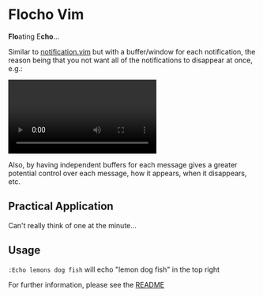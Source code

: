 Flocho Vim
==========

**Flo**ating E**cho**...

Similar to [notification.vim](https://github.com/wsdjeg/notifications.vim/tree/master/plugin) but with a buffer/window for each notification, the reason being that you not want all of the notifications to disappear at once, e.g.:

![demo](./media/demo.mp4)


Also, by having independent buffers for each message gives a greater potential control over each message, how it appears, when it disappears, etc.


## Practical Application

Can't really think of one at the minute...


## Usage

`:Echo lemons dog fish` will echo "lemon dog fish" in the top right

For further information, please see the [README](./README.md)
